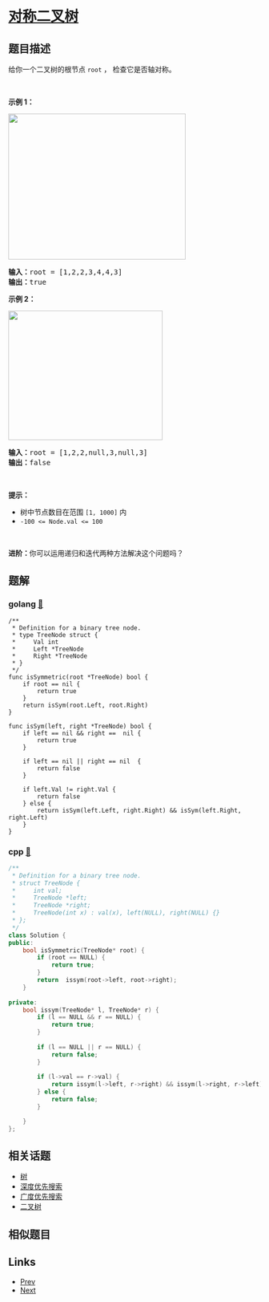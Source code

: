
# [对称二叉树](https://leetcode-cn.com/problems/symmetric-tree)

## 题目描述

<p>给你一个二叉树的根节点 <code>root</code> ， 检查它是否轴对称。</p>

<p>&nbsp;</p>

<p><strong>示例 1：</strong></p>
<img alt="" src="https://assets.leetcode.com/uploads/2021/02/19/symtree1.jpg" style="width: 354px; height: 291px;" />
<pre>
<strong>输入：</strong>root = [1,2,2,3,4,4,3]
<strong>输出：</strong>true
</pre>

<p><strong>示例 2：</strong></p>
<img alt="" src="https://assets.leetcode.com/uploads/2021/02/19/symtree2.jpg" style="width: 308px; height: 258px;" />
<pre>
<strong>输入：</strong>root = [1,2,2,null,3,null,3]
<strong>输出：</strong>false
</pre>

<p>&nbsp;</p>

<p><strong>提示：</strong></p>

<ul>
	<li>树中节点数目在范围 <code>[1, 1000]</code> 内</li>
	<li><code>-100 &lt;= Node.val &lt;= 100</code></li>
</ul>

<p>&nbsp;</p>

<p><strong>进阶：</strong>你可以运用递归和迭代两种方法解决这个问题吗？</p>


## 题解

### golang [🔗](symmetric-tree.go) 
```golang
/**
 * Definition for a binary tree node.
 * type TreeNode struct {
 *     Val int
 *     Left *TreeNode
 *     Right *TreeNode
 * }
 */
func isSymmetric(root *TreeNode) bool {
    if root == nil {
        return true
    }
    return isSym(root.Left, root.Right)
}

func isSym(left, right *TreeNode) bool {
    if left == nil && right ==  nil {
        return true
    } 

    if left == nil || right == nil  {
        return false
    }

    if left.Val != right.Val {
        return false
    } else {
        return isSym(left.Left, right.Right) && isSym(left.Right, right.Left)
    }
}
```
### cpp [🔗](symmetric-tree.cpp) 
```cpp
/**
 * Definition for a binary tree node.
 * struct TreeNode {
 *     int val;
 *     TreeNode *left;
 *     TreeNode *right;
 *     TreeNode(int x) : val(x), left(NULL), right(NULL) {}
 * };
 */
class Solution {    
public:
    bool isSymmetric(TreeNode* root) {
        if (root == NULL) {
            return true;
        }
        return  issym(root->left, root->right);
    }
    
private:
    bool issym(TreeNode* l, TreeNode* r) {
        if (l == NULL && r == NULL) {
            return true;
        }
        
        if (l == NULL || r == NULL) {
            return false;
        }
        
        if (l->val == r->val) {
            return issym(l->left, r->right) && issym(l->right, r->left);
        } else {
            return false;
        }

    }
};
```


## 相关话题

- [树](https://leetcode-cn.com/tag/tree) 
- [深度优先搜索](https://leetcode-cn.com/tag/depth-first-search) 
- [广度优先搜索](https://leetcode-cn.com/tag/breadth-first-search) 
- [二叉树](https://leetcode-cn.com/tag/binary-tree) 


## 相似题目



## Links

- [Prev](../same-tree/README.md) 
- [Next](../binary-tree-level-order-traversal/README.md) 

